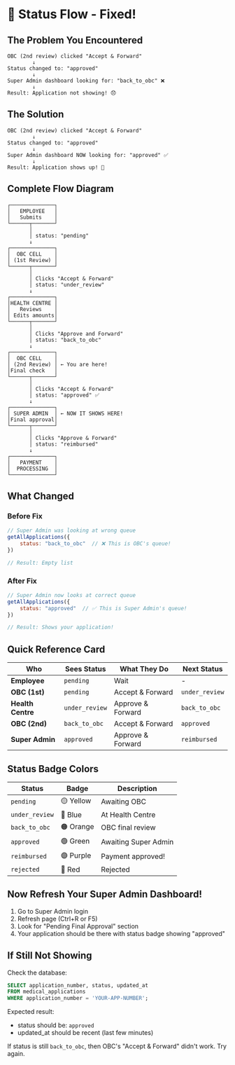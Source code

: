 # 🔄 Status Flow - Fixed!

## The Problem You Encountered

```
OBC (2nd review) clicked "Accept & Forward"
        ↓
Status changed to: "approved"
        ↓
Super Admin dashboard looking for: "back_to_obc" ❌
        ↓
Result: Application not showing! 😞
```

## The Solution

```
OBC (2nd review) clicked "Accept & Forward"
        ↓
Status changed to: "approved"
        ↓
Super Admin dashboard NOW looking for: "approved" ✅
        ↓
Result: Application shows up! 🎉
```

## Complete Flow Diagram

```
┌──────────────┐
│   EMPLOYEE   │
│   Submits    │
└──────┬───────┘
       │
       │ status: "pending"
       ↓
┌──────────────┐
│  OBC CELL    │
│ (1st Review) │
└──────┬───────┘
       │
       │ Clicks "Accept & Forward"
       │ status: "under_review"
       ↓
┌──────────────┐
│HEALTH CENTRE │
│   Reviews    │
│ Edits amounts│
└──────┬───────┘
       │
       │ Clicks "Approve and Forward"
       │ status: "back_to_obc"
       ↓
┌──────────────┐
│  OBC CELL    │
│ (2nd Review) │ ← You are here!
│Final check   │
└──────┬───────┘
       │
       │ Clicks "Accept & Forward"
       │ status: "approved" ✅
       ↓
┌──────────────┐
│ SUPER ADMIN  │ ← NOW IT SHOWS HERE!
│Final approval│
└──────┬───────┘
       │
       │ Clicks "Approve & Forward"
       │ status: "reimbursed"
       ↓
┌──────────────┐
│   PAYMENT    │
│  PROCESSING  │
└──────────────┘
```

## What Changed

### Before Fix
```javascript
// Super Admin was looking at wrong queue
getAllApplications({ 
    status: "back_to_obc"  // ❌ This is OBC's queue!
})

// Result: Empty list
```

### After Fix  
```javascript
// Super Admin now looks at correct queue
getAllApplications({ 
    status: "approved"  // ✅ This is Super Admin's queue!
})

// Result: Shows your application!
```

## Quick Reference Card

| Who | Sees Status | What They Do | Next Status |
|-----|------------|--------------|-------------|
| **Employee** | `pending` | Wait | - |
| **OBC (1st)** | `pending` | Accept & Forward | `under_review` |
| **Health Centre** | `under_review` | Approve & Forward | `back_to_obc` |
| **OBC (2nd)** | `back_to_obc` | Accept & Forward | `approved` |
| **Super Admin** | `approved` | Approve & Forward | `reimbursed` |

## Status Badge Colors

| Status | Badge | Description |
|--------|-------|-------------|
| `pending` | 🟡 Yellow | Awaiting OBC |
| `under_review` | 🔵 Blue | At Health Centre |
| `back_to_obc` | 🟠 Orange | OBC final review |
| `approved` | 🟢 Green | Awaiting Super Admin |
| `reimbursed` | 🟣 Purple | Payment approved! |
| `rejected` | 🔴 Red | Rejected |

## Now Refresh Your Super Admin Dashboard!

1. Go to Super Admin login
2. Refresh page (Ctrl+R or F5)
3. Look for "Pending Final Approval" section
4. Your application should be there with status badge showing "approved"

## If Still Not Showing

Check the database:
```sql
SELECT application_number, status, updated_at
FROM medical_applications
WHERE application_number = 'YOUR-APP-NUMBER';
```

Expected result:
- status should be: `approved`
- updated_at should be recent (last few minutes)

If status is still `back_to_obc`, then OBC's "Accept & Forward" didn't work. Try again.
